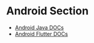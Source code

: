 # Android Section

- [Android Java DOCs](https://github.com/admin404/Templates/tree/master/Java/)
- [Android Flutter DOCs](https://github.com/admin404/Templates/tree/master/Flatter/)